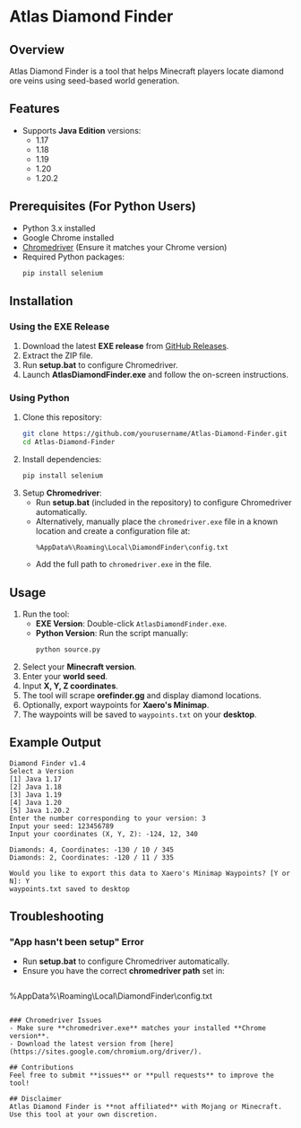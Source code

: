 # Atlas Diamond Finder

## Overview
Atlas Diamond Finder is a tool that helps Minecraft players locate diamond ore veins using seed-based world generation.

## Features
- Supports **Java Edition** versions:
  - 1.17
  - 1.18
  - 1.19
  - 1.20
  - 1.20.2

## Prerequisites (For Python Users)
- Python 3.x installed
- Google Chrome installed
- [Chromedriver](https://sites.google.com/chromium.org/driver/) (Ensure it matches your Chrome version)
- Required Python packages:
  ```sh
  pip install selenium
  ```

## Installation
### Using the EXE Release
1. Download the latest **EXE release** from [GitHub Releases](https://github.com/yourusername/Atlas-Diamond-Finder/releases).
2. Extract the ZIP file.
3. Run **setup.bat** to configure Chromedriver.
4. Launch **AtlasDiamondFinder.exe** and follow the on-screen instructions.

### Using Python
1. Clone this repository:
   ```sh
   git clone https://github.com/yourusername/Atlas-Diamond-Finder.git
   cd Atlas-Diamond-Finder
   ```
2. Install dependencies:
   ```sh
   pip install selenium
   ```
3. Setup **Chromedriver**:
   - Run **setup.bat** (included in the repository) to configure Chromedriver automatically.
   - Alternatively, manually place the `chromedriver.exe` file in a known location and create a configuration file at:
     ```
     %AppData%\Roaming\Local\DiamondFinder\config.txt
     ```
   - Add the full path to `chromedriver.exe` in the file.

## Usage
1. Run the tool:
   - **EXE Version**: Double-click `AtlasDiamondFinder.exe`.
   - **Python Version**: Run the script manually:
     ```sh
     python source.py
     ```
2. Select your **Minecraft version**.
3. Enter your **world seed**.
4. Input **X, Y, Z coordinates**.
5. The tool will scrape **orefinder.gg** and display diamond locations.
6. Optionally, export waypoints for **Xaero's Minimap**.
7. The waypoints will be saved to `waypoints.txt` on your **desktop**.

## Example Output
```
Diamond Finder v1.4
Select a Version
[1] Java 1.17
[2] Java 1.18
[3] Java 1.19
[4] Java 1.20
[5] Java 1.20.2
Enter the number corresponding to your version: 3
Input your seed: 123456789
Input your coordinates (X, Y, Z): -124, 12, 340

Diamonds: 4, Coordinates: -130 / 10 / 345
Diamonds: 2, Coordinates: -120 / 11 / 335

Would you like to export this data to Xaero's Minimap Waypoints? [Y or N]: Y
waypoints.txt saved to desktop
```

## Troubleshooting
### "App hasn't been setup" Error
- Run **setup.bat** to configure Chromedriver automatically.
- Ensure you have the correct **chromedriver path** set in:
  ```
 %AppData%\Roaming\Local\DiamondFinder\config.txt
  ```

### Chromedriver Issues
- Make sure **chromedriver.exe** matches your installed **Chrome version**.
- Download the latest version from [here](https://sites.google.com/chromium.org/driver/).

## Contributions
Feel free to submit **issues** or **pull requests** to improve the tool!

## Disclaimer
Atlas Diamond Finder is **not affiliated** with Mojang or Minecraft. Use this tool at your own discretion.

